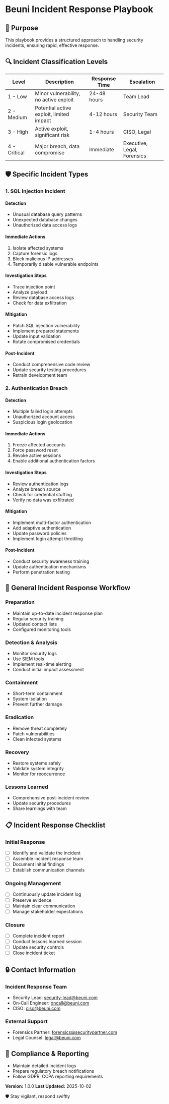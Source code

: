 # Beuni Incident Response Playbook

## 🚨 Purpose
This playbook provides a structured approach to handling security incidents, ensuring rapid, effective response.

## 🔍 Incident Classification Levels

| Level | Description | Response Time | Escalation |
|-------|-------------|---------------|------------|
| 1 - Low | Minor vulnerability, no active exploit | 24-48 hours | Team Lead |
| 2 - Medium | Potential active exploit, limited impact | 4-12 hours | Security Team |
| 3 - High | Active exploit, significant risk | 1-4 hours | CISO, Legal |
| 4 - Critical | Major breach, data compromise | Immediate | Executive, Legal, Forensics |

## 🛡️ Specific Incident Types

### 1. SQL Injection Incident

#### Detection
- Unusual database query patterns
- Unexpected database changes
- Unauthorized data access logs

#### Immediate Actions
1. Isolate affected systems
2. Capture forensic logs
3. Block malicious IP addresses
4. Temporarily disable vulnerable endpoints

#### Investigation Steps
- Trace injection point
- Analyze payload
- Review database access logs
- Check for data exfiltration

#### Mitigation
- Patch SQL injection vulnerability
- Implement prepared statements
- Update input validation
- Rotate compromised credentials

#### Post-Incident
- Conduct comprehensive code review
- Update security testing procedures
- Retrain development team

### 2. Authentication Breach

#### Detection
- Multiple failed login attempts
- Unauthorized account access
- Suspicious login geolocation

#### Immediate Actions
1. Freeze affected accounts
2. Force password reset
3. Revoke active sessions
4. Enable additional authentication factors

#### Investigation Steps
- Review authentication logs
- Analyze breach source
- Check for credential stuffing
- Verify no data was exfiltrated

#### Mitigation
- Implement multi-factor authentication
- Add adaptive authentication
- Update password policies
- Implement login attempt throttling

#### Post-Incident
- Conduct security awareness training
- Update authentication mechanisms
- Perform penetration testing

## 🔄 General Incident Response Workflow

### Preparation
- Maintain up-to-date incident response plan
- Regular security training
- Updated contact lists
- Configured monitoring tools

### Detection & Analysis
- Monitor security logs
- Use SIEM tools
- Implement real-time alerting
- Conduct initial impact assessment

### Containment
- Short-term containment
- System isolation
- Prevent further damage

### Eradication
- Remove threat completely
- Patch vulnerabilities
- Clean infected systems

### Recovery
- Restore systems safely
- Validate system integrity
- Monitor for reoccurrence

### Lessons Learned
- Comprehensive post-incident review
- Update security procedures
- Share learnings with team

## 📋 Incident Response Checklist

### Initial Response
- [ ] Identify and validate the incident
- [ ] Assemble incident response team
- [ ] Document initial findings
- [ ] Establish communication channels

### Ongoing Management
- [ ] Continuously update incident log
- [ ] Preserve evidence
- [ ] Maintain clear communication
- [ ] Manage stakeholder expectations

### Closure
- [ ] Complete incident report
- [ ] Conduct lessons learned session
- [ ] Update security controls
- [ ] Close incident ticket

## 🔒 Contact Information

### Incident Response Team
- Security Lead: security-lead@beuni.com
- On-Call Engineer: oncall@beuni.com
- CISO: ciso@beuni.com

### External Support
- Forensics Partner: forensics@securitypartner.com
- Legal Counsel: legal@beuni.com

## 📜 Compliance & Reporting

- Maintain detailed incident logs
- Prepare regulatory breach notifications
- Follow GDPR, CCPA reporting requirements

**Version:** 1.0.0
**Last Updated:** 2025-10-02

🛡️ Stay vigilant, respond swiftly
